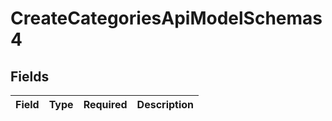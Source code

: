 # CreateCategoriesApiModelSchemas4


## Fields

| Field       | Type        | Required    | Description |
| ----------- | ----------- | ----------- | ----------- |